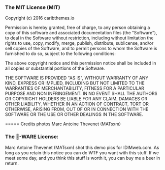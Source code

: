 ### The MIT License (MIT)

Copyright (c) 2016 caribthemes.io

Permission is hereby granted, free of charge, to any person obtaining a copy of this software and associated documentation files (the "Software"), to deal in the Software without restriction, including without limitation the rights to use, copy, modify, merge, publish, distribute, sublicense, and/or sell copies of the Software, and to permit persons to whom the Software is furnished to do so, subject to the following conditions:

The above copyright notice and this permission notice shall be included in all copies or substantial portions of the Software.

THE SOFTWARE IS PROVIDED "AS IS", WITHOUT WARRANTY OF ANY KIND, EXPRESS OR IMPLIED, INCLUDING BUT NOT LIMITED TO THE WARRANTIES OF MERCHANTABILITY, FITNESS FOR A PARTICULAR PURPOSE AND NON INFRINGEMENT. IN NO EVENT SHALL THE AUTHORS OR COPYRIGHT HOLDERS BE LIABLE FOR ANY CLAIM, DAMAGES OR OTHER LIABILITY, WHETHER IN AN ACTION OF CONTRACT, TORT OR OTHERWISE, ARISING FROM, OUT OF OR IN CONNECTION WITH THE SOFTWARE OR THE USE OR OTHER DEALINGS IN THE SOFTWARE.

=====
Credits photos Marc Antoine Thevenet (MATsxm)

### The :beer:-WARE License:
Marc Antoine Thevenet (MATsxm) shot this demo pics for IDIMweb.com. As long as you retain this notice you can do WTF you want with this stuff. If we meet some day, and you think this stuff is worth it, you can buy me a beer in return.
